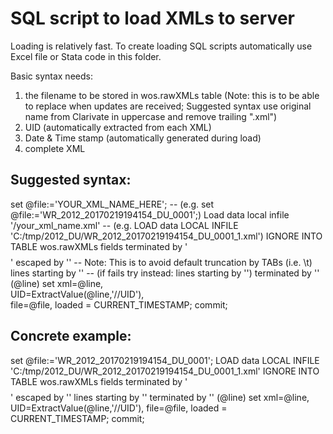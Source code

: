 SQL script to load XMLs to server
=================================

Loading is relatively fast. To create loading SQL scripts automatically use Excel file or Stata code in this folder. 

Basic syntax needs: 

1) the filename to be stored in wos.rawXMLs table 
(Note: this is to be able to replace when updates are received; 
Suggested syntax use original name from Clarivate in uppercase and remove trailing ".xml")
2) UID (automatically extracted from each XML)
3) Date & Time stamp (automatically generated during load)
4) complete XML

Suggested syntax:
----------------
set @file:='YOUR_XML_NAME_HERE';  -- (e.g. set @file:='WR_2012_20170219194154_DU_0001';)
Load data local infile '<PATH>/your_xml_name.xml' -- (e.g. LOAD data LOCAL INFILE 'C:/tmp/2012_DU/WR_2012_20170219194154_DU_0001_1.xml') 
IGNORE INTO TABLE wos.rawXMLs 
fields terminated by '$$$$$$$$' escaped by '' -- Note: This is to avoid default truncation by TABs (i.e. \t)
lines starting by '<REC r_id_disclaimer="ResearcherID data provided by Thomson Reuters">' 
-- (if fails try instead: lines starting by '<REC r_id_disclaimer="ResearcherID data provided by Clarivate Analytics">') 
terminated by '</REC>' (@line) set xml=@line,     
UID=ExtractValue(@line,'//UID'), 	 
file=@file, 
loaded = CURRENT_TIMESTAMP; 
commit; 

Concrete example:
----------------
set @file:='WR_2012_20170219194154_DU_0001';
LOAD data LOCAL INFILE 'C:/tmp/2012_DU/WR_2012_20170219194154_DU_0001_1.xml' 
IGNORE INTO TABLE wos.rawXMLs fields terminated by '$$$$$$$$' escaped by '' 
lines starting by '<REC r_id_disclaimer="ResearcherID data provided by Thomson Reuters">' 
terminated by '</REC>' (@line) 
set xml=@line, 
UID=ExtractValue(@line,'//UID'), 
file=@file, 
loaded = CURRENT_TIMESTAMP; 
commit;
